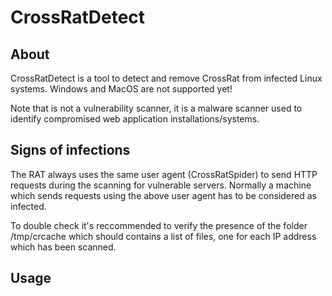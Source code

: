 # CrossRatDetect

## About
CrossRatDetect is a tool to detect and remove CrossRat from infected Linux systems. Windows and MacOS are not supported yet!

Note that is not a vulnerability scanner, it is a malware scanner used to identify compromised web application installations/systems. 

## Signs of infections
The RAT always uses the same user agent (CrossRatSpider) to send HTTP requests during the scanning for vulnerable servers. 
Normally a machine which sends requests using the above user agent has to be considered as infected.

To double check it's reccommended to verify the presence of the folder /tmp/crcache which should contains a list of files, one for
each IP address which has been scanned.

## Usage
